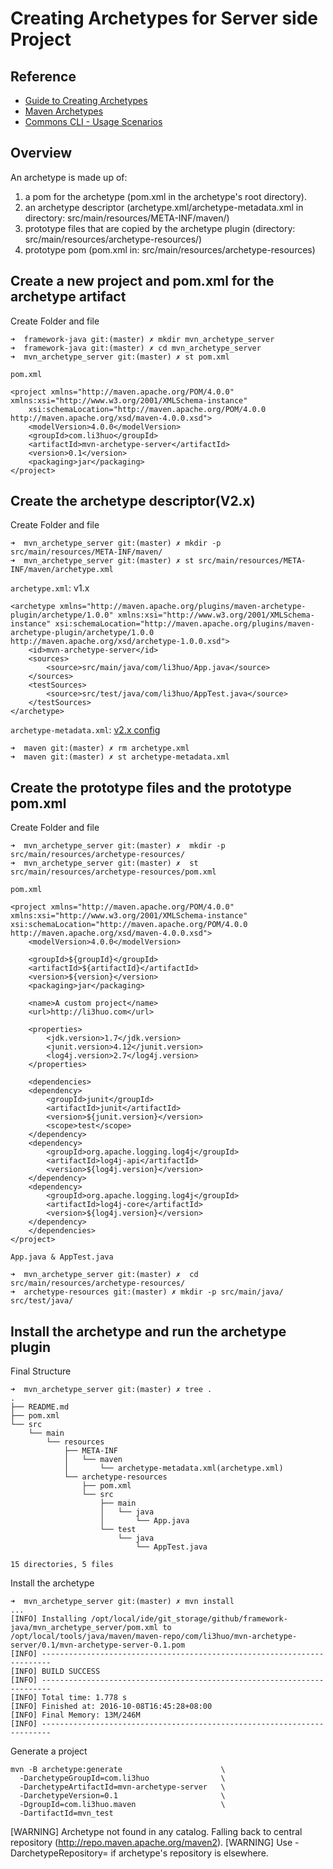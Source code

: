 # Creating Archetypes for Server side Project

## Reference
* [Guide to Creating Archetypes](https://maven.apache.org/guides/mini/guide-creating-archetypes.html)
* [Maven Archetypes](http://wiki.li3huo.com/mvn_archetypes)
* [Commons CLI - Usage Scenarios](http://commons.apache.org/proper/commons-cli/usage.html)

## Overview
An archetype is made up of:

1. a pom for the archetype (pom.xml in the archetype's root directory).
1. an archetype descriptor (archetype.xml/archetype-metadata.xml in directory: src/main/resources/META-INF/maven/)
1. prototype files that are copied by the archetype plugin (directory: src/main/resources/archetype-resources/)
1. prototype pom (pom.xml in: src/main/resources/archetype-resources)

## Create a new project and pom.xml for the archetype artifact
Create Folder and file

	➜  framework-java git:(master) ✗ mkdir mvn_archetype_server
	➜  framework-java git:(master) ✗ cd mvn_archetype_server 
	➜  mvn_archetype_server git:(master) ✗ st pom.xml

`pom.xml`

	<project xmlns="http://maven.apache.org/POM/4.0.0" xmlns:xsi="http://www.w3.org/2001/XMLSchema-instance"
		xsi:schemaLocation="http://maven.apache.org/POM/4.0.0 http://maven.apache.org/xsd/maven-4.0.0.xsd">
		<modelVersion>4.0.0</modelVersion>
		<groupId>com.li3huo</groupId>
		<artifactId>mvn-archetype-server</artifactId>
		<version>0.1</version>
		<packaging>jar</packaging>
	</project>

## Create the archetype descriptor(V2.x)
Create Folder and file

	➜  mvn_archetype_server git:(master) ✗ mkdir -p src/main/resources/META-INF/maven/
	➜  mvn_archetype_server git:(master) ✗ st src/main/resources/META-INF/maven/archetype.xml

`archetype.xml`: v1.x

	<archetype xmlns="http://maven.apache.org/plugins/maven-archetype-plugin/archetype/1.0.0" xmlns:xsi="http://www.w3.org/2001/XMLSchema-instance" xsi:schemaLocation="http://maven.apache.org/plugins/maven-archetype-plugin/archetype/1.0.0 http://maven.apache.org/xsd/archetype-1.0.0.xsd">
		<id>mvn-archetype-server</id>
		<sources>
			<source>src/main/java/com/li3huo/App.java</source>
		</sources>
		<testSources>
			<source>src/test/java/com/li3huo/AppTest.java</source>
		</testSources>
	</archetype>

`archetype-metadata.xml`: [v2.x config](http://wiki.li3huo.com/mvn_archetypes#Create_the_archetype_descriptor_V2)

	➜  maven git:(master) ✗ rm archetype.xml 
	➜  maven git:(master) ✗ st archetype-metadata.xml



## Create the prototype files and the prototype pom.xml
Create Folder and file

	➜  mvn_archetype_server git:(master) ✗  mkdir -p src/main/resources/archetype-resources/
	➜  mvn_archetype_server git:(master) ✗  st src/main/resources/archetype-resources/pom.xml

`pom.xml`

	<project xmlns="http://maven.apache.org/POM/4.0.0" xmlns:xsi="http://www.w3.org/2001/XMLSchema-instance"
	xsi:schemaLocation="http://maven.apache.org/POM/4.0.0 http://maven.apache.org/xsd/maven-4.0.0.xsd">
		<modelVersion>4.0.0</modelVersion>

		<groupId>${groupId}</groupId>
		<artifactId>${artifactId}</artifactId>
		<version>${version}</version>
		<packaging>jar</packaging>

		<name>A custom project</name>
		<url>http://li3huo.com</url>

		<properties>
			<jdk.version>1.7</jdk.version>
			<junit.version>4.12</junit.version>
			<log4j.version>2.7</log4j.version>
		</properties>

		<dependencies>
		<dependency>
	  		<groupId>junit</groupId>
	  		<artifactId>junit</artifactId>
			<version>${junit.version}</version>
			<scope>test</scope>
		</dependency>
		<dependency>
			<groupId>org.apache.logging.log4j</groupId>
			<artifactId>log4j-api</artifactId>
			<version>${log4j.version}</version>
		</dependency>
		<dependency>
			<groupId>org.apache.logging.log4j</groupId>
			<artifactId>log4j-core</artifactId>
			<version>${log4j.version}</version>
		</dependency>
		</dependencies>
	</project>

`App.java & AppTest.java`

	➜  mvn_archetype_server git:(master) ✗  cd src/main/resources/archetype-resources/
	➜  archetype-resources git:(master) ✗ mkdir -p src/main/java/ src/test/java/

## Install the archetype and run the archetype plugin
Final Structure

	➜  mvn_archetype_server git:(master) ✗ tree .
	.
	├── README.md
	├── pom.xml
	└── src
	    └── main
	        └── resources
	            ├── META-INF
	            │   └── maven
	            │       └── archetype-metadata.xml(archetype.xml)
	            └── archetype-resources
	                ├── pom.xml
	                └── src
	                    ├── main
	                    │   └── java
	                    │       └── App.java
	                    └── test
	                        └── java
	                            └── AppTest.java

	15 directories, 5 files

Install the archetype

	➜  mvn_archetype_server git:(master) ✗ mvn install
	...
	[INFO] Installing /opt/local/ide/git_storage/github/framework-java/mvn_archetype_server/pom.xml to /opt/local/tools/java/maven/maven-repo/com/li3huo/mvn-archetype-server/0.1/mvn-archetype-server-0.1.pom
	[INFO] ------------------------------------------------------------------------
	[INFO] BUILD SUCCESS
	[INFO] ------------------------------------------------------------------------
	[INFO] Total time: 1.778 s
	[INFO] Finished at: 2016-10-08T16:45:28+08:00
	[INFO] Final Memory: 13M/246M
	[INFO] ------------------------------------------------------------------------

Generate a project

    mvn -B archetype:generate                      \
      -DarchetypeGroupId=com.li3huo                \
      -DarchetypeArtifactId=mvn-archetype-server   \
      -DarchetypeVersion=0.1           	           \
      -DgroupId=com.li3huo.maven                   \
      -DartifactId=mvn_test

[WARNING] Archetype not found in any catalog. Falling back to central repository (http://repo.maven.apache.org/maven2).
[WARNING] Use -DarchetypeRepository=<your repository> if archetype's repository is elsewhere.
